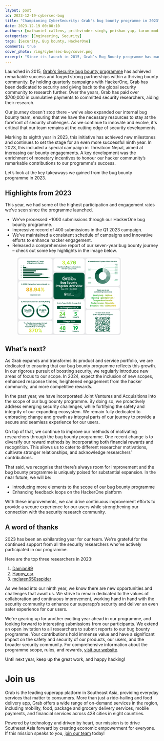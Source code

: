 ```yaml
---
layout: post
id: 2023-12-19-cybersec-bug
title: "Championing CyberSecurity: Grab's bug bounty programme in 2023"
date: 2023-12-19 00:00:10
authors: [nathaniel-callens, prithvinder-singh, peishan-yap, tarun-modi]
categories: [Engineering, Security]
tags: [Security, Bug bounty, HackerOne]
comments: true
cover_photo: /img/cybersec-bug/cover.png
excerpt: "Since its launch in 2015, Grab’s Bug Bounty programme has made strides in giving back to the global security community and aiding research. Read this article to find out more about our quarterly campaigns in collaboration with HackerOne and other achievements we’ve had in 2023."
---
```


Launched in 2015, [Grab's Security bug bounty programme](https://hackerone.com/grab?type%3Dteam) has achieved remarkable success and forged strong partnerships within a thriving bounty community. By holding quarterly campaigns with HackerOne, Grab has been dedicated to security and giving back to the global security community to research further. Over the years, Grab has paid over $700,000 in cumulative payments to committed security researchers, aiding their research.

Our journey doesn't stop there – we've also expanded our internal bug bounty team, ensuring that we have the necessary resources to stay at the forefront of security challenges. As we continue to innovate and evolve, it's critical that our team remains at the cutting edge of security developments.

Marking its eighth year in 2023, this initiative has achieved new milestones and continues to set the stage for an even more successful ninth year. In 2023, this included a special campaign in Threatcon Nepal, aimed at increasing our bounty engagements. A key development was the enrichment of monetary incentives to honour our hacker community’s remarkable contributions to our programme's success.

Let’s look at the key takeaways we gained from the bug bounty programme in 2023.

## Highlights from 2023

This year, we had some of the highest participation and engagement rates we’ve seen since the programme launched.

*   We've processed ~1000 submissions through our HackerOne bug bounty programme.
*   Impressive record of 400 submissions in the Q1 2023 campaign.
*   We've maintained a consistent schedule of campaigns and innovative efforts to enhance hacker engagement.
*   Released a comprehensive report of our seven-year bug bounty journey – check out some key highlights in the image below.

<div class="post-image-section"><figure>
  <img src="/img/cybersec-bug/image1.png" alt="" style="width:80%"><figcaption align="middle"></figcaption>
  </figure>
</div>

## What’s next?

As Grab expands and transforms its product and service portfolio, we are dedicated to ensuring that our bug bounty programme reflects this growth. In our rigorous pursuit of boosting security, we regularly introduce new areas of focus to our scope. In 2024, expect the inclusion of new scopes, enhanced response times, heightened engagement from the hacker community, and more competitive rewards.

In the past year, we have incorporated Joint Ventures and Acquisitions into the scope of our bug bounty programme. By doing so, we proactively address emerging security challenges, while fortifying the safety and integrity of our expanding ecosystem. We remain fully dedicated to embracing change and growth as integral parts of our journey to provide a secure and seamless experience for our users.

On top of that, we continue to improve our methods of motivating researchers through the bug bounty programme. One recent change is to diversify our reward methods by incorporating both financial rewards and recognition. This allows us to cater to different researcher motivations, cultivate stronger relationships, and acknowledge researchers’ contributions.

That said, we recognise that there’s always room for improvement and the bug bounty programme is uniquely poised for substantial expansion. In the near future, we will be:

*   Introducing more elements to the scope of our bug bounty programme
*   Enhancing feedback loops on the HackerOne platform

With these improvements, we can drive continuous improvement efforts to provide a secure experience for our users while strengthening our connection with the security research community.

## A word of thanks

2023 has been an exhilarating year for our team. We're grateful for the continued support from all the security researchers who've actively participated in our programme.

Here are the top three researchers in 2023:

1.  [Damian89](https://hackerone.com/damian89) 
2.  [Happy_csr](https://hackerone.com/happy_csr) 
3.  [mclaren650sspider](https://hackerone.com/mclaren650sspider) 

As we head into our ninth year, we know there are new opportunities and challenges that await us. We strive to remain dedicated to the values of collaboration and continuous improvement, working hand in hand with the security community to enhance our superapp’s security and deliver an even safer experience for our users.

We're gearing up for another exciting year ahead in our programme, and looking forward to interesting submissions from our participants. We extend an open invitation to all researchers to submit reports to our bug bounty programme. Your contributions hold immense value and have a significant impact on the safety and security of our products, our users, and the broader security community. For comprehensive information about the programme scope, rules, and rewards, [visit our website](https://hackerone.com/grab?type%3Dteam).

Until next year, keep up the great work, and happy hacking!

# Join us

Grab is the leading superapp platform in Southeast Asia, providing everyday services that matter to consumers. More than just a ride-hailing and food delivery app, Grab offers a wide range of on-demand services in the region, including mobility, food, package and grocery delivery services, mobile payments, and financial services across 428 cities in eight countries.

Powered by technology and driven by heart, our mission is to drive Southeast Asia forward by creating economic empowerment for everyone. If this mission speaks to you, [join our team](https://grab.careers/) today!
